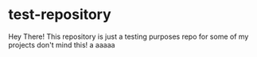# test-repository

Hey There! This repository is just a testing purposes repo for some of my projects don't mind this!
a
aaaaa
